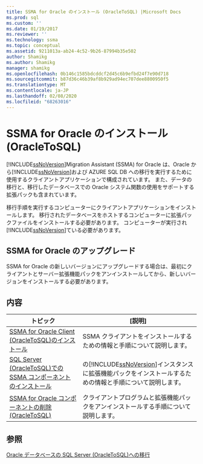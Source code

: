 ```yaml
---
title: SSMA for Oracle のインストール (OracleToSQL) |Microsoft Docs
ms.prod: sql
ms.custom: ''
ms.date: 01/19/2017
ms.reviewer: ''
ms.technology: ssma
ms.topic: conceptual
ms.assetid: 9211013a-ab24-4c52-9b26-87994b35e502
author: Shamikg
ms.author: Shamikg
manager: shamikg
ms.openlocfilehash: 0b146c1585bdcddcf2d45c6b9efbd24f7e90d718
ms.sourcegitcommit: b87d36c46b39af8b929ad94ec707dee8800950f5
ms.translationtype: MT
ms.contentlocale: ja-JP
ms.lasthandoff: 02/08/2020
ms.locfileid: "68263016"
---
```

# <a name="installing-ssma--for-oracle-oracletosql"></a>SSMA for Oracle のインストール (OracleToSQL)
[!INCLUDE[ssNoVersion](../../includes/ssnoversion-md.md)]Migration Assistant (SSMA) for Oracle は、Oracle から[!INCLUDE[ssNoVersion](../../includes/ssnoversion-md.md)]および AZURE SQL DB への移行を実行するために使用するクライアントアプリケーションで構成されています。 また、データの移行と、移行したデータベースでの Oracle システム関数の使用をサポートする拡張パックも含まれています。  
  
移行手順を実行するコンピューターにクライアントアプリケーションをインストールします。 移行されたデータベースをホストするコンピューターに拡張パックファイルをインストールする必要があります。 コンピューターが実行され[!INCLUDE[ssNoVersion](../../includes/ssnoversion-md.md)]ている必要があります。  
  
## <a name="upgrading-ssma-for-oracle"></a>SSMA for Oracle のアップグレード  
SSMA for Oracle の新しいバージョンにアップグレードする場合は、最初にクライアントとサーバー拡張機能パックをアンインストールしてから、新しいバージョンをインストールする必要があります。  
  
## <a name="contents"></a>内容  
  
|トピック|[説明]|  
|---------|---------------|  
|[SSMA for Oracle Client &#40;OracleToSQL&#41;のインストール](../../ssma/oracle/installing-ssma-for-oracle-client-oracletosql.md)|SSMA クライアントをインストールするための情報と手順について説明します。|  
|[SQL Server &#40;OracleToSQL&#41;での SSMA コンポーネントのインストール](../../ssma/oracle/installing-ssma-components-on-sql-server-oracletosql.md)|の[!INCLUDE[ssNoVersion](../../includes/ssnoversion-md.md)]インスタンスに拡張機能パックをインストールするための情報と手順について説明します。|  
|[SSMA for Oracle コンポーネントの削除 &#40;OracleToSQL&#41;](../../ssma/oracle/removing-ssma-for-oracle-components-oracletosql.md)|クライアントプログラムと拡張機能パックをアンインストールする手順について説明します。|  
  
## <a name="see-also"></a>参照  
[Oracle データベースの SQL Server &#40;OracleToSQL&#41;への移行](../../ssma/oracle/migrating-oracle-databases-to-sql-server-oracletosql.md)  
  
